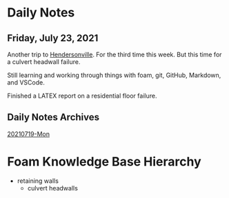 # Daily Notes

## Friday, July 23, 2021

Another trip to [Hendersonville](https://en.wikipedia.org/wiki/Hendersonville,_Tennessee). For the third time this week. But this time for a culvert headwall failure.

Still learning and working through things with foam, git, GitHub, Markdown, and VSCode.

Finished a LATEX report on a residential floor failure.

## Daily Notes Archives

[20210719-Mon](/docs/journal/20210719-Mon.md)

# Foam Knowledge Base Hierarchy

- retaining walls
    - culvert headwalls
